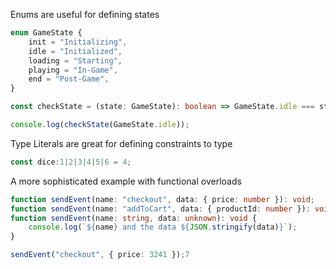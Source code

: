 Enums are useful for defining states

```typescript
enum GameState {
    init = "Initializing",
    idle = "Initialized",
    loading = "Starting",
    playing = "In-Game",
    end = "Post-Game",
}

const checkState = (state: GameState): boolean => GameState.idle === state

console.log(checkState(GameState.idle));
```

Type Literals are great for defining constraints to type

```typescript
const dice:1|2|3|4|5|6 = 4;
```
A more sophisticated example with functional overloads
```typescript
function sendEvent(name: "checkout", data: { price: number }): void;
function sendEvent(name: "addToCart", data: { productId: number }): void;
function sendEvent(name: string, data: unknown): void {
    console.log(`${name} and the data ${JSON.stringify(data)}`);
}

sendEvent("checkout", { price: 3241 });7
```